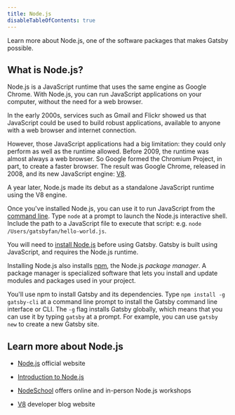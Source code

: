 ```yaml
---
title: Node.js
disableTableOfContents: true
---
```


Learn more about Node.js, one of the software packages that makes Gatsby possible.

## What is Node.js?

Node.js is a JavaScript runtime that uses the same engine as Google Chrome. With Node.js, you can run JavaScript applications on your computer, without the need for a web browser.

In the early 2000s, services such as Gmail and Flickr showed us that JavaScript could be used to build robust applications, available to anyone with a web browser and internet connection.

However, those JavaScript applications had a big limitation: they could only perform as well as the runtime allowed. Before 2009, the runtime was almost always a web browser. So Google formed the Chromium Project, in part, to create a faster browser. The result was Google Chrome, released in 2008, and its new JavaScript engine: [V8](https://v8.dev/).

A year later, Node.js made its debut as a standalone JavaScript runtime using the V8 engine.

Once you've installed Node.js, you can use it to run JavaScript from the [command line](/docs/glossary#command-line). Type `node` at a prompt to launch the Node.js interactive shell. Include the path to a JavaScript file to execute that script: e.g. `node /Users/gatsbyfan/hello-world.js`.

You will need to [install Node.js](/docs/tutorial/getting-started/part-0/#install-nodejs-for-your-appropriate-operating-system) before using Gatsby. Gatsby is built using JavaScript, and requires the Node.js runtime.

Installing Node.js also installs [npm](/docs/glossary#npm), the Node.js _package manager_. A package manager is specialized software that lets you install and update modules and packages used in your project.

You'll use npm to install Gatsby and its dependencies. Type `npm install -g gatsby-cli` at a command line prompt to install the Gatsby command line interface or CLI. The `-g` flag installs Gatsby globally, which means that you can use it by typing `gatsby` at a prompt. For example, you can use `gatsby new` to create a new Gatsby site.

## Learn more about Node.js

- [Node.js](https://nodejs.org/en/) official website

- [Introduction to Node.js](https://nodejs.dev)

- [NodeSchool](https://nodeschool.io/) offers online and in-person Node.js workshops

- [V8](https://v8.dev/) developer blog website
